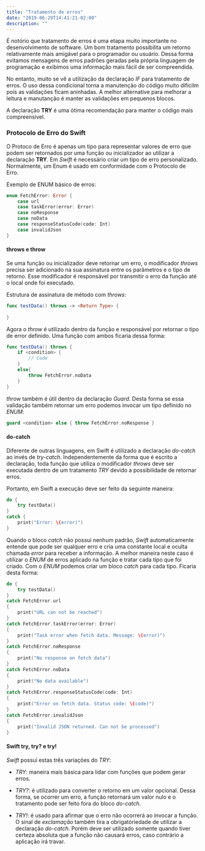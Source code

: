 ```yaml
---
title: "Tratamento de erros"
date: "2019-06-29T14:41:21-02:00"
description: ""
---
```


É notório que tratamento de erros é uma etapa muito importante no desenvolvimento de software. Um bom tratamento possibilita um retorno relativamente mais amigável para o programador ou usuário. Dessa forma evitamos mensagens de erros padrões geradas pela própria linguagem de programação e exibimos uma informação mais fácil de ser compreendida.

No entanto, muito se vê a utilização da declaração *IF* para tratamento de erros. O uso dessa condicional torna a manutenção do código muito díficilm pois as validações ficam aninhadas. A melhor alternative para melhorar a leitura e manutanção é manter as validações em pequenos blocos.

A declaração **TRY** é uma ótima recomendação para manter o código mais compreensível.

### Protocolo de Erro do Swift

O Protoco de Erro é apenas um tipo para representar valores de erro que podem ser retornados por uma função ou inicializador ao utilizar a declaração **TRY**. Em *Swift* é necessário criar um tipo de erro personalizado. Normalmente, um Enum é usado em conformidade com o Protocolo de Erro.

Exemplo de ENUM básico de erros:

```swift
enum FetchError: Error {
    case url
    case taskError(error: Error)
    case noResponse
    case noData
    case responseStatusCode(code: Int)
    case invalidJson
}
```

#### throws e throw

Se uma função ou inicializador deve retornar um erro, o modificador *throws* precisa ser adicionado na sua assinatura entre os parâmetros e o tipo de retorno. Esse modificador é responsável por transmitir o erro da função até o local onde foi executado.

Estrutura de assinatura de método com *throws*:

```swift
func testData() throws -> <Return Type> {
    
}
```

Agora o *throw* é utilizado dentro da função e responsável por retornar o tipo de error definido. Uma função com ambos ficaria dessa forma:

```swift
func testData() throws {
    if <condition> {
        // Code
    }
    else{
        throw FetchError.noData
    }
}
```

*throw* também é útil dentro da declaração *Guard*. Desta forma se essa validação também retornar um erro podemos invocar um tipo definido no *ENUM*:

```swift
guard <condition> else { throw FetchError.noResponse }
```

#### do-catch

Diferente de outras linguagens, em Swift é utilizado a declaração *do-catch* ao invés de *try-catch*. Independentemente da forma que é escrito a declaração, toda função que utiliza o modificador *throws* deve ser executada dentro de um tratamento *TRY* devido a possibilidade de retornar erros.

Portanto, em Swift a execução deve ser feito da seguinte maneira:

```swift
do {
    try testData()
}
catch {
    print("Error: \(error)")
}
```

Quando o bloco *catch* não possui nenhum padrão, *Swift* automaticamente entende que pode ser qualquer erro e cria uma constante local e oculta chamada *error* para receber a informação.
A melhor maneira neste caso é utilizar o *ENUM* de erros aplicado na função e tratar cada tipo que foi criado. Com o *ENUM* podemos criar um bloco *catch* para cada tipo. Ficaria desta forma:

```swift
do {
    try testData()
}
catch FetchError.url
{
    print("URL can not be reached")
}
catch FetchError.taskError(error: Error)
{
    print("Task error when fetch data. Message: \(error)")
}
catch FetchError.noResponse
{
    print("No response on fetch data")
}
catch FetchError.noData
{
    print("No data available")
}
catch FetchError.responseStatusCode(code: Int)
{
    print("Error on fetch data. Status code: \(code)")
}
catch FetchError.invalidJson
{
    print("Invalid JSON returned. Can not be processed")
}
```

#### Swift try, try? e try!

*Swift* possui estas três variações do *TRY*:

- *TRY*: maneira mais básica para lidar com funções que podem gerar erros.

- *TRY?*: é utilizado para converter o retorno em um valor opcional. Dessa forma, se ocorrer um erro, a função retornará um valor nulo e o tratamento pode ser feito fora do bloco *do-catch*.

- *TRY!*: é usado para afirmar que o erro não ocorrerá ao invocar a função. O sinal de *exclamação* também tira a obrigatóriedade de utilizar a declaração *do-catch*. Porém deve ser utilizado somente quando tiver certeza absoluta que a função não causará erros, caso contrário a aplicação irá travar.
